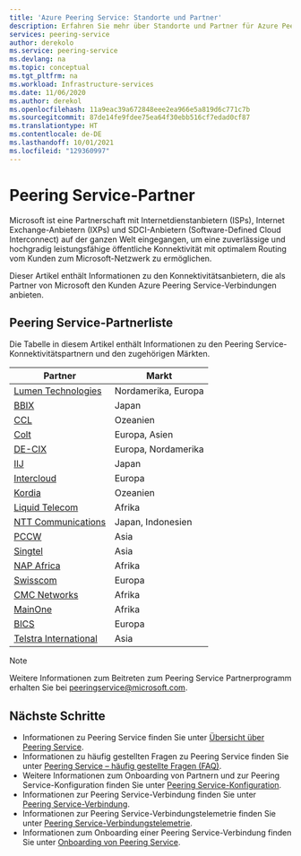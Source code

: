 ```yaml
---
title: 'Azure Peering Service: Standorte und Partner'
description: Erfahren Sie mehr über Standorte und Partner für Azure Peering Service.
services: peering-service
author: derekolo
ms.service: peering-service
ms.devlang: na
ms.topic: conceptual
ms.tgt_pltfrm: na
ms.workload: Infrastructure-services
ms.date: 11/06/2020
ms.author: derekol
ms.openlocfilehash: 11a9eac39a672848eee2ea966e5a819d6c771c7b
ms.sourcegitcommit: 87de14fe9fdee75ea64f30ebb516cf7edad0cf87
ms.translationtype: HT
ms.contentlocale: de-DE
ms.lasthandoff: 10/01/2021
ms.locfileid: "129360997"
---
```

# <a name="peering-service-partners"></a>Peering Service-Partner

Microsoft ist eine Partnerschaft mit Internetdienstanbietern (ISPs), Internet Exchange-Anbietern (IXPs) und SDCI-Anbietern (Software-Defined Cloud Interconnect) auf der ganzen Welt eingegangen, um eine zuverlässige und hochgradig leistungsfähige öffentliche Konnektivität mit optimalem Routing vom Kunden zum Microsoft-Netzwerk zu ermöglichen.

Dieser Artikel enthält Informationen zu den Konnektivitätsanbietern, die als Partner von Microsoft den Kunden Azure Peering Service-Verbindungen anbieten.


## <a name="peering-service-partners-list"></a>Peering Service-Partnerliste

Die Tabelle in diesem Artikel enthält Informationen zu den Peering Service-Konnektivitätspartnern und den zugehörigen Märkten.

| **Partner** | **Markt**|
|-----------|---------|
| [Lumen Technologies](https://www.ctl.io/microsoft-azure-peering-services/) |Nordamerika, Europa|
| [BBIX](https://www.bbix.net/en/service/) |Japan |
| [CCL](https://concepts.co.nz/news/general-news/) |Ozeanien |
| [Colt](https://www.colt.net/why-colt/strategic-alliances/microsoft-partnership/)|Europa, Asien|
| [DE-CIX](https://www.de-cix.net/)|Europa, Nordamerika |
| [IIJ](https://www.iij.ad.jp/en/) | Japan |
| [Intercloud](https://intercloud.com/microsoft-saas-applications/)|Europa  |
| [Kordia](https://www.kordia.co.nz/cloudconnect) |Ozeanien  |
| [Liquid Telecom](https://liquidcloud.africa/keep-expanding-365-direct/) | Afrika  |
| [NTT Communications](https://www.ntt.com/en/services/network/software-defined-network.html) | Japan, Indonesien |
| [PCCW](https://www.pccwglobal.com/en/enterprise/products/network/ep-global-internet-access) |Asia |
| [Singtel](https://www.singtel.com/business/campaign/singnet-cloud-connect-microsoft-direct) |Asia |
| [NAP Africa](https://www.napafrica.net/technical/microsoft-azure-peering-service/) |Afrika|
| [Swisscom](https://www.swisscom.ch/en/business/enterprise/offer/wireline/ip-plus.html) |Europa|
| [CMC Networks](https://www.cmcnetworks.net/products/microsoft-azure-peering-services.html) |Afrika|
| [MainOne](https://www.mainone.net/connectivity-services/microsoft-azure-peering-service/) |Afrika|
| [BICS](https://www.bics.com/services/capacity-solutions/cloud-connect/microsoft-azure-cloud-connect/) |Europa|
| [Telstra International](https://www.telstra.com.sg/en/products/global-networks/global-internet/global-internet-direct) |Asia |

> [!NOTE]
>Weitere Informationen zum Beitreten zum Peering Service Partnerprogramm erhalten Sie bei peeringservice@microsoft.com.
>

## <a name="next-steps"></a>Nächste Schritte

- Informationen zu Peering Service finden Sie unter [Übersicht über Peering Service](about.md).
- Informationen zu häufig gestellten Fragen zu Peering Service finden Sie unter [Peering Service – häufig gestellte Fragen (FAQ)](faq.yml).
- Weitere Informationen zum Onboarding von Partnern und zur Peering Service-Konfiguration finden Sie unter [Peering Service-Konfiguration](connection.md).
- Informationen zur Peering Service-Verbindung finden Sie unter [Peering Service-Verbindung](connection.md).
- Informationen zur Peering Service-Verbindungstelemetrie finden Sie unter [Peering Service-Verbindungstelemetrie](connection-telemetry.md).
- Informationen zum Onboarding einer Peering Service-Verbindung finden Sie unter [Onboarding von Peering Service](onboarding-model.md).
